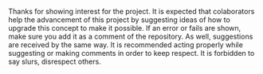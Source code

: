 Thanks for showing interest for the project.
It is expected that colaborators help the advancement of this project by suggesting ideas of how to upgrade this concept to make it possible.
If an error or fails are shown, make sure you add it as a comment of the repository. 
As well, suggestions are received by the same way.
It is recommended acting properly while suggesting or making comments in order to keep respect.
It is forbidden to say slurs, disrespect others. 

